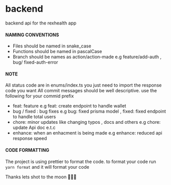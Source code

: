 # backend

backend api for the rexhealth app

#### NAMING CONVENTIONS

- Files should be named in snake_case
- Functions should be named in pascalCase
- Branch should be names as action/action-made e.g feature/add-auth , bug/ fixed-auth-error

#### NOTE

All status code are in enums/index.ts you just need to import the response code you want
All commit messages should be well descriptive.
use the following for your commid prefix

- feat: feature e.g feat: create endpoint to handle wallet
- bug / fixed : bug fixes e.g bug: fixed prisma model , fixed: fixed endpoint to handle total users
- chore: minor updates like changing typos , docs and others e.g chore: update Api doc e.t.c
- enhance: when an enhacment is being made e.g enhance: reduced api response speed

#### CODE FORMATTING

The project is using prettier to format the code.
to format your code run
`yarn format` and it will format your code

Thanks lets shot to the moon 🚀🚀🚀
